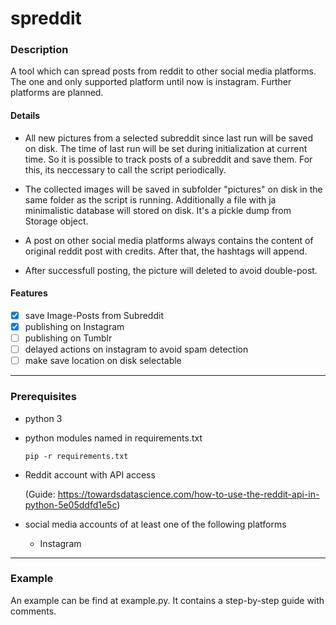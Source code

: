 # spreddit

### Description

A tool which can spread posts from reddit to other social media platforms. The one and only supported platform until now is instagram. Further platforms are planned.

#### Details

- All new pictures from a selected subreddit since last run will be saved on disk. The time of last run will be set during initialization at current time. So it is possible to track posts of a subreddit and save them. For this, its neccessary to call the script periodically.

- The collected images will be saved in subfolder "pictures" on disk in the same folder as the script is running. Additionally a file with ja minimalistic database will stored on disk. It's a pickle dump from Storage object.

- A post on other social media platforms always contains the content of original reddit post with credits. After that, the hashtags will append.

- After successfull posting, the picture will deleted to avoid double-post.

#### Features

- [x] save Image-Posts from Subreddit
- [x] publishing on Instagram
- [ ] publishing on Tumblr
- [ ] delayed actions on instagram to avoid spam detection
- [ ] make save location on disk selectable

---

### Prerequisites

- python 3

- python modules named in requirements.txt
  
  ```pip -r requirements.txt```

- Reddit account with API access

  (Guide: https://towardsdatascience.com/how-to-use-the-reddit-api-in-python-5e05ddfd1e5c)

- social media accounts of at least one of the following platforms
  - Instagram

---

### Example

An example can be find at example.py. It contains a step-by-step guide with comments.